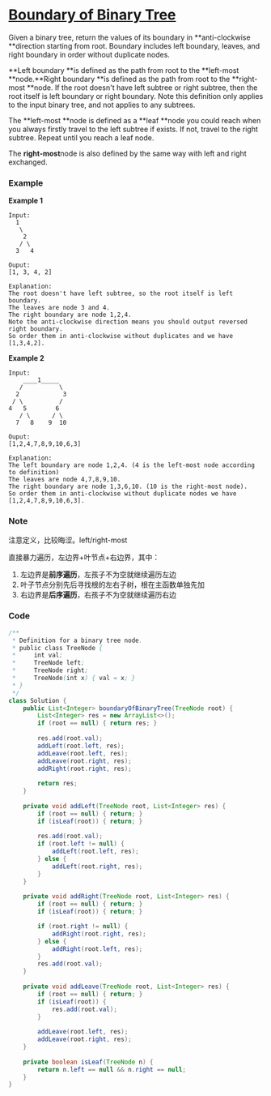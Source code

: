 # [Boundary of Binary Tree](https://leetcode.com/problems/boundary-of-binary-tree/description/)

Given a binary tree, return the values of its boundary in **anti-clockwise **direction starting from root. Boundary includes left boundary, leaves, and right boundary in order without duplicate nodes.

**Left boundary **is defined as the path from root to the **left-most **node.**Right boundary **is defined as the path from root to the **right-most **node. If the root doesn't have left subtree or right subtree, then the root itself is left boundary or right boundary. Note this definition only applies to the input binary tree, and not applies to any subtrees.

The **left-most **node is defined as a **leaf **node you could reach when you always firstly travel to the left subtree if exists. If not, travel to the right subtree. Repeat until you reach a leaf node.

The **right-most**node is also defined by the same way with left and right exchanged.

### Example

**Example 1**

```
Input:
  1
   \
    2
   / \
  3   4

Ouput:
[1, 3, 4, 2]

Explanation:
The root doesn't have left subtree, so the root itself is left boundary.
The leaves are node 3 and 4.
The right boundary are node 1,2,4. 
Note the anti-clockwise direction means you should output reversed right boundary.
So order them in anti-clockwise without duplicates and we have [1,3,4,2].
```

**Example 2**

```
Input:
    ____1_____
   /          \
  2            3
 / \          / 
4   5        6   
   / \      / \
  7   8    9  10  
       
Ouput:
[1,2,4,7,8,9,10,6,3]

Explanation:
The left boundary are node 1,2,4. (4 is the left-most node according to definition)
The leaves are node 4,7,8,9,10.
The right boundary are node 1,3,6,10. (10 is the right-most node).
So order them in anti-clockwise without duplicate nodes we have [1,2,4,7,8,9,10,6,3].
```

### Note

注意定义，比较晦涩。left/right-most

直接暴力遍历，左边界+叶节点+右边界，其中：

1. 左边界是**前序遍历**，左孩子不为空就继续遍历左边
2. 叶子节点分别先后寻找根的左右子树，根在主函数单独先加
3. 右边界是**后序遍历**，右孩子不为空就继续遍历右边

### Code

```java
/**
 * Definition for a binary tree node.
 * public class TreeNode {
 *     int val;
 *     TreeNode left;
 *     TreeNode right;
 *     TreeNode(int x) { val = x; }
 * }
 */
class Solution {
    public List<Integer> boundaryOfBinaryTree(TreeNode root) {
        List<Integer> res = new ArrayList<>();
        if (root == null) { return res; }
        
        res.add(root.val);
        addLeft(root.left, res);
        addLeave(root.left, res);
        addLeave(root.right, res);
        addRight(root.right, res);
        
        return res;
    }
    
    private void addLeft(TreeNode root, List<Integer> res) {
        if (root == null) { return; }
        if (isLeaf(root)) { return; }
        
        res.add(root.val);
        if (root.left != null) {
            addLeft(root.left, res);
        } else {
            addLeft(root.right, res);
        }
    }
    
    private void addRight(TreeNode root, List<Integer> res) {
        if (root == null) { return; }
        if (isLeaf(root)) { return; }

        if (root.right != null) {
            addRight(root.right, res);
        } else {
            addRight(root.left, res);
        }
        res.add(root.val);
    }
    
    private void addLeave(TreeNode root, List<Integer> res) {
        if (root == null) { return; }
        if (isLeaf(root)) {
            res.add(root.val);
        }
        
        addLeave(root.left, res);
        addLeave(root.right, res);
    }
    
    private boolean isLeaf(TreeNode n) {
        return n.left == null && n.right == null;
    }
}
```



